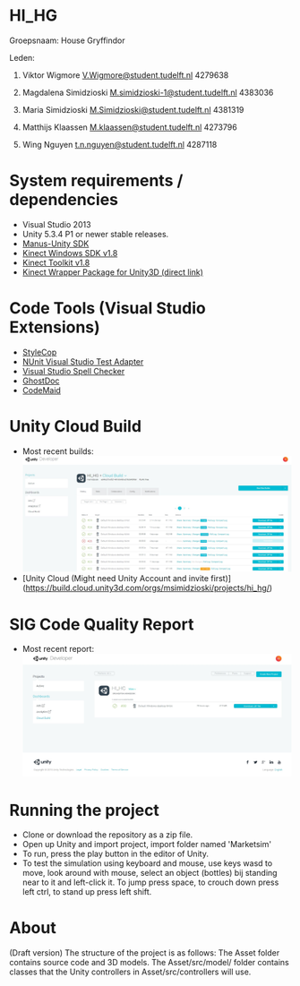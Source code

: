 # HI_HG

Groepsnaam: House Gryffindor

Leden:

1. Viktor Wigmore
V.Wigmore@student.tudelft.nl 4279638

2. Magdalena Simidzioski
M.simidzioski-1@student.tudelft.nl 4383036

3. Maria Simidzioski
M.Simidzioski@student.tudelft.nl 4381319

4. Matthijs Klaassen
M.klaassen@student.tudelft.nl 4273796

5. Wing Nguyen
t.n.nguyen@student.tudelft.nl 4287118

# System requirements / dependencies
* Visual Studio 2013
* Unity 5.3.4 P1 or newer stable releases.
* [Manus-Unity SDK](https://github.com/ManusVR/Manus-Unity)
* [Kinect Windows SDK v1.8](https://www.microsoft.com/en-us/download/details.aspx?id=40278)
* [Kinect Toolkit v1.8](https://www.microsoft.com/en-us/download/details.aspx?id=40276)
* [Kinect Wrapper Package for Unity3D (direct link)](http://wiki.etc.cmu.edu/unity3d/images/a/ac/Kinect1.7UnityPackage.new.zip)

# Code Tools (Visual Studio Extensions)
* [StyleCop](https://visualstudiogallery.msdn.microsoft.com/cac2a05b-6eb6-4fa2-95b9-1f8d011e6cae)
* [NUnit Visual Studio Test Adapter](http://visualstudiogallery.msdn.microsoft.com/6ab922d0-21c0-4f06-ab5f-4ecd1fe7175d)
* [Visual Studio Spell Checker](http://visualstudiogallery.msdn.microsoft.com/a23de100-31a1-405c-b4b7-d6be40c3dfff)
* [GhostDoc](http://submain.com/products/ghostdoc.aspx)
* [CodeMaid](http://www.codemaid.net/)

# Unity Cloud Build
* Most recent builds:
![Unity builds 17/6/2016](https://raw.githubusercontent.com/vwigmore/HI_HG/master/SE%20deliverables/builds10-6.jpg)
* [Unity Cloud (Might need Unity Account and invite first)] (https://build.cloud.unity3d.com/orgs/msimidzioski/projects/hi_hg/) 

# SIG Code Quality Report
* Most recent report:
![SIG report 10/6/2016](https://raw.githubusercontent.com/vwigmore/HI_HG/master/SE%20deliverables/final-build.jpg)

# Running the project

* Clone or download the repository as a zip file.
* Open up Unity and import project, import folder named 'Marketsim'
* To run, press the play button in the editor of Unity.
* To test the simulation using keyboard and mouse, use keys wasd to move, look around with mouse, select an object (bottles) bij standing near to it and left-click it. To jump press space, to crouch down press left ctrl, to stand up press left shift. 

# About
(Draft version)
The structure of the project is as follows:
The Asset folder contains source code and 3D models.
The Asset/src/model/ folder contains classes that the Unity controllers in Asset/src/controllers will use.
